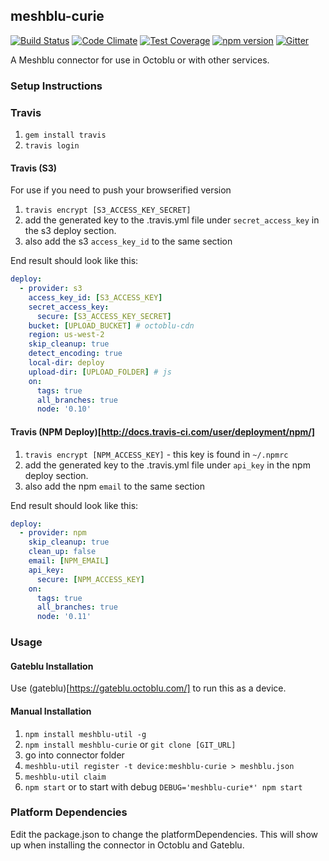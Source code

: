## meshblu-curie

[![Build Status](https://travis-ci.org/octoblu/meshblu-curie.svg?branch=master)](https://travis-ci.org/octoblu/meshblu-curie)
[![Code Climate](https://codeclimate.com/github/octoblu/meshblu-curie/badges/gpa.svg)](https://codeclimate.com/github/octoblu/meshblu-curie)
[![Test Coverage](https://codeclimate.com/github/octoblu/meshblu-curie/badges/coverage.svg)](https://codeclimate.com/github/octoblu/meshblu-curie)
[![npm version](https://badge.fury.io/js/meshblu-curie.svg)](http://badge.fury.io/js/meshblu-curie)
[![Gitter](https://badges.gitter.im/octoblu/help.svg)](https://gitter.im/octoblu/help)

A Meshblu connector for use in Octoblu or with other services.

### Setup Instructions

### Travis

1. `gem install travis`
1. `travis login`

#### Travis (S3)

For use if you need to push your browserified version

1. `travis encrypt [S3_ACCESS_KEY_SECRET]`
1. add the generated key to the .travis.yml file under `secret_access_key` in the s3 deploy section.
1. also add the s3 `access_key_id` to the same section

End result should look like this:

```yml
deploy:
  - provider: s3
    access_key_id: [S3_ACCESS_KEY]
    secret_access_key:
      secure: [S3_ACCESS_KEY_SECRET]
    bucket: [UPLOAD_BUCKET] # octoblu-cdn
    region: us-west-2
    skip_cleanup: true
    detect_encoding: true
    local-dir: deploy
    upload-dir: [UPLOAD_FOLDER] # js
    on:
      tags: true
      all_branches: true
      node: '0.10'
```

#### Travis (NPM Deploy)[http://docs.travis-ci.com/user/deployment/npm/]

1. `travis encrypt [NPM_ACCESS_KEY]` - this key is found in `~/.npmrc`
1. add the generated key to the .travis.yml file under `api_key` in the npm deploy section.
1. also add the npm `email` to the same section

End result should look like this:

```yml
deploy:
  - provider: npm
    skip_cleanup: true
    clean_up: false
    email: [NPM_EMAIL]
    api_key:
      secure: [NPM_ACCESS_KEY]
    on:
      tags: true
      all_branches: true
      node: '0.11'
```

### Usage

#### Gateblu Installation

Use (gateblu)[https://gateblu.octoblu.com/] to run this as a device.

#### Manual Installation

1. `npm install meshblu-util -g`
1. `npm install meshblu-curie` or `git clone [GIT_URL]`
1. go into connector folder
1. `meshblu-util register -t device:meshblu-curie > meshblu.json`
1. `meshblu-util claim`
1. `npm start` or to start with debug `DEBUG='meshblu-curie*' npm start`


### Platform Dependencies

Edit the package.json to change the platformDependencies. This will show up when installing the connector in Octoblu and Gateblu.
